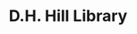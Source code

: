 ---
categories:
- '1972'
- '1970'
- '1990'
events:
- audio_id: null
  building: D.H. Hill Library
  categories: dh-hill-library
  description: The first Pan-Afrikan Festival began and continued until April 2 that
    year. The festival featured lectures by C. T. Vivian and other speakers, as well
    as musical performances.   This has been an annual event since then.
  event_decade: '1970'
  event_id: '12'
  excerpt: The first Pan-Afrikan Festival began and continued until April 2 that year.
    The festival featured lectures by C. T. Vivian and other speakers, as well as
    musical performances.   This has been an annual event since then.
  iiif_crop: null
  image id (orig): ua023_025-002-bx0004-003-007
  image_caption: null
  image_id: ua023_025-002-bx0004-003-007
  image_type: null
  redirect_from: null
  start_date: 01/01/1972
  title: Pan-Afrikan Festival
  year: '1972'
- audio_id: null
  building: D.H. Hill Library
  categories: dh-hill-library
  description: The Collection Management Department was established, with Margaret
    Hunt as its first head. Hunt had been one of the first African-American librarians
    hired during the 1970s.
  event_decade: '1990'
  event_id: '28'
  excerpt: The Collection Management Department was established, with Margaret Hunt
    as its first head. Hunt had been one of the first African-American librarians
    hired during the 1970s.
  iiif_crop: null
  image id (orig): '0003311'
  image_caption: null
  image_id: '0003311'
  image_type: null
  redirect_from: null
  start_date: 01/01/1990
  title: Collection Management Department established
  year: '1990'
- audio_id: null
  building: D.H. Hill Library
  categories: dh-hill-library
  description: William V. Frazier was hired as the first African-American in a professional
    librarian position.
  event_decade: '1970'
  event_id: '77'
  excerpt: William V. Frazier was hired as the first African-American in a professional
    librarian position.
  iiif_crop: null
  image id (orig): 0003309
  image_caption: null
  image_id: 0003309
  image_type: null
  redirect_from: /events/23/index.html
  start_date: 01/01/1970
  title: First African-American Librarian
  year: '1970'
- audio_id: sa-rwb-010
  building: D.H. Hill Library
  categories: dh-hill-library
  description: Eric Moore became the first African American Student Senate President.
  event_decade: '1970'
  event_id: '79'
  excerpt: Eric Moore became the first African American Student Senate President.
  iiif_crop: null
  image id (orig): 0004840
  image_caption: null
  image_id: 0004840
  image_type: null
  redirect_from: /events/21/index.html
  start_date: 01/01/1970
  title: First African-American Student Senate President
  year: '1970'
lat: '35.787601'
layout: post
lng: '-78.669998'
order: 10
permalink: places/dh-hill-library/
place: dh-hill-library
title: D.H. Hill Library

---